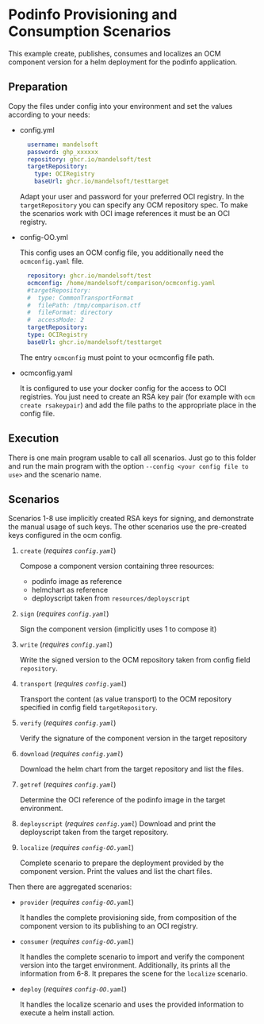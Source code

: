 # Podinfo Provisioning and Consumption Scenarios

This example create, publishes, consumes and localizes
an OCM component version for a helm deployment for the podinfo application.

## Preparation

Copy the files under config into your environment and
set the values according to your needs:

- config.yml

  ```yaml
    username: mandelsoft
    password: ghp_xxxxxx
    repository: ghcr.io/mandelsoft/test
    targetRepository:
      type: OCIRegistry
      baseUrl: ghcr.io/mandelsoft/testtarget
  ```

  Adapt your user and password for your preferred OCI registry.
  In the `targetRepository` you can specify any OCM repository spec.
  To make the scenarios work with OCI image references it must be an OCI
  registry.

- config-OO.yml

  This config uses an OCM config file, you additionally need the `ocmconfig.yaml` file.

  ```yaml
    repository: ghcr.io/mandelsoft/test
    ocmconfig: /home/mandelsoft/comparison/ocmconfig.yaml
    #targetRepository:
    #  type: CommonTransportFormat
    #  filePath: /tmp/comparison.ctf
    #  fileFormat: directory
    #  accessMode: 2
    targetRepository:
    type: OCIRegistry
    baseUrl: ghcr.io/mandelsoft/testtarget
  ```

  The entry `ocmconfig` must point to your ocmconfig file path.

- ocmconfig.yaml

  It is configured to use your docker config for the access to
  OCI registries.
  You just need to create an RSA key pair (for example with `ocm create rsakeypair`) and add the file paths to the appropriate place in the config file.

## Execution

There is one main program usable to call all scenarios.
Just go to this folder and run the main program with
the option `--config <your config file to use>` and the scenario name.

## Scenarios

Scenarios 1-8 use implicitly created RSA keys for signing, and
demonstrate the manual usage of such keys. The other scenarios
use the pre-created keys configured in the ocm config.

1) `create` (*requires `config.yaml`*)

   Compose a component version containing three resources:
   - podinfo image as reference
   - helmchart as reference
   - deployscript taken from `resources/deployscript`

2) `sign`  (*requires `config.yaml`*)

   Sign the component version (implicitly uses 1 to compose it)

3) `write`  (*requires `config.yaml`*)

    Write the signed version to the OCM repository taken
    from config field `repository`.

4) `transport` (*requires `config.yaml`*)

   Transport the content (as value transport) to the OCM
   repository specified in config field `targetRepository`.

5) `verify`  (*requires `config.yaml`*)

    Verify the signature of the component version in the
    target repository

6) `download`  (*requires `config.yaml`*)

   Download the helm chart from the target repository and list the files.

7) `getref`  (*requires `config.yaml`*)

   Determine the OCI reference of the podinfo image in the target
   environment.

8) `deployscript`  (*requires `config.yaml`*)
   Download and print the deployscript taken from the target repository.

9) `localize`  (*requires `config-OO.yaml`*)

   Complete scenario to prepare the deployment provided by the
   component version. Print the values and list the chart files.

Then there are aggregated scenarios:

- `provider` (*requires `config-OO.yaml`*)

  It handles the complete provisioning side, from composition of
  the component version to its publishing to an OCI registry.

- `consumer` (*requires `config-OO.yaml`*)

  It handles the complete scenario to import and verify the component
  version into the target environment. Additionally,  its prints
  all the information from 6-8. It prepares the scene for the `localize` scenario.

- `deploy` (*requires `config-OO.yaml`*)

  It handles the localize scenario and uses the provided information
  to execute a helm install action.

